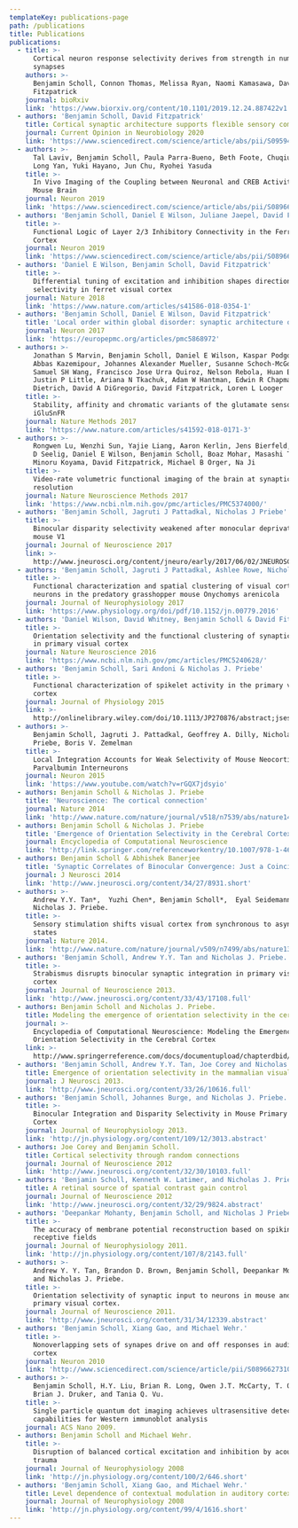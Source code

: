 ```yaml
---
templateKey: publications-page
path: /publications
title: Publications
publications:
  - title: >-
      Cortical neuron response selectivity derives from strength in numbers of
      synapses
    authors: >-
      Benjamin Scholl, Connon Thomas, Melissa Ryan, Naomi Kamasawa, David
      Fitzpatrick
    journal: bioRxiv
    link: 'https://www.biorxiv.org/content/10.1101/2019.12.24.887422v1.abstract'
  - authors: 'Benjamin Scholl, David Fitzpatrick'
    title: Cortical synaptic architecture supports flexible sensory computations
    journal: Current Opinion in Neurobiology 2020
    link: 'https://www.sciencedirect.com/science/article/abs/pii/S0959438820300337'
  - authors: >-
      Tal Laviv, Benjamin Scholl, Paula Parra-Bueno, Beth Foote, Chuqiu Zhang,
      Long Yan, Yuki Hayano, Jun Chu, Ryohei Yasuda
    title: >-
      In Vivo Imaging of the Coupling between Neuronal and CREB Activity in the
      Mouse Brain
    journal: Neuron 2019
    link: 'https://www.sciencedirect.com/science/article/abs/pii/S0896627319310372'
  - authors: 'Benjamin Scholl, Daniel E Wilson, Juliane Jaepel, David Fitzpatrick'
    title: >-
      Functional Logic of Layer 2/3 Inhibitory Connectivity in the Ferret Visual
      Cortex
    journal: Neuron 2019
    link: 'https://www.sciencedirect.com/science/article/abs/pii/S0896627319306889'
  - authors: 'Daniel E Wilson, Benjamin Scholl, David Fitzpatrick'
    title: >-
      Differential tuning of excitation and inhibition shapes direction
      selectivity in ferret visual cortex
    journal: Nature 2018
    link: 'https://www.nature.com/articles/s41586-018-0354-1'
  - authors: 'Benjamin Scholl, Daniel E Wilson, David Fitzpatrick'
    title: 'Local order within global disorder: synaptic architecture of visual space'
    journal: Neuron 2017
    link: 'https://europepmc.org/articles/pmc5868972'
  - authors: >-
      Jonathan S Marvin, Benjamin Scholl, Daniel E Wilson, Kaspar Podgorski,
      Abbas Kazemipour, Johannes Alexander Mueller, Susanne Schoch-McGovern,
      Samuel SH Wang, Francisco Jose Urra Quiroz, Nelson Rebola, Huan Bao,
      Justin P Little, Ariana N Tkachuk, Adam W Hantman, Edwin R Chapman, Dirk
      Dietrich, David A DiGregorio, David Fitzpatrick, Loren L Looger
    title: >-
      Stability, affinity and chromatic variants of the glutamate sensor
      iGluSnFR
    journal: Nature Methods 2017
    link: 'https://www.nature.com/articles/s41592-018-0171-3'
  - authors: >-
      Rongwen Lu, Wenzhi Sun, Yajie Liang, Aaron Kerlin, Jens Bierfeld, Johannes
      D Seelig, Daniel E Wilson, Benjamin Scholl, Boaz Mohar, Masashi Tanimoto,
      Minoru Koyama, David Fitzpatrick, Michael B Orger, Na Ji
    title: >-
      Video-rate volumetric functional imaging of the brain at synaptic
      resolution
    journal: Nature Neuroscience Methods 2017
    link: 'https://www.ncbi.nlm.nih.gov/pmc/articles/PMC5374000/'
  - authors: 'Benjamin Scholl, Jagruti J Pattadkal, Nicholas J Priebe'
    title: >-
      Binocular disparity selectivity weakened after monocular deprivation in
      mouse V1
    journal: Journal of Neuroscience 2017
    link: >-
      http://www.jneurosci.org/content/jneuro/early/2017/06/02/JNEUROSCI.1193-16.2017.full.pdf
  - authors: 'Benjamin Scholl, Jagruti J Pattadkal, Ashlee Rowe, Nicholas J Priebe'
    title: >-
      Functional characterization and spatial clustering of visual cortical
      neurons in the predatory grasshopper mouse Onychomys arenicola
    journal: Journal of Neurophysiology 2017
    link: 'https://www.physiology.org/doi/pdf/10.1152/jn.00779.2016'
  - authors: 'Daniel Wilson, David Whitney, Benjamin Scholl & David Fitzpatrick'
    title: >-
      Orientation selectivity and the functional clustering of synaptic inputs
      in primary visual cortex
    journal: Nature Neuroscience 2016
    link: 'https://www.ncbi.nlm.nih.gov/pmc/articles/PMC5240628/'
  - authors: 'Benjamin Scholl, Sari Andoni & Nicholas J. Priebe'
    title: >-
      Functional characterization of spikelet activity in the primary visual
      cortex
    journal: Journal of Physiology 2015
    link: >-
      http://onlinelibrary.wiley.com/doi/10.1113/JP270876/abstract;jsessionid=FFE8EA68F3029F1D0090DCE2123B3A85.f04t02?userIsAuthenticated=false&deniedAccessCustomisedMessage=
  - authors: >-
      Benjamin Scholl, Jagruti J. Pattadkal, Geoffrey A. Dilly, Nicholas J.
      Priebe, Boris V. Zemelman
    title: >-
      Local Integration Accounts for Weak Selectivity of Mouse Neocortical
      Parvalbumin Interneurons
    journal: Neuron 2015
    link: 'https://www.youtube.com/watch?v=rGQX7jdsyio'
  - authors: Benjamin Scholl & Nicholas J. Priebe
    title: 'Neuroscience: The cortical connection'
    journal: Nature 2014
    link: 'http://www.nature.com/nature/journal/v518/n7539/abs/nature14201.html'
  - authors: Benjamin Scholl & Nicholas J. Priebe
    title: 'Emergence of Orientation Selectivity in the Cerebral Cortex, Modeling'
    journal: Encyclopedia of Computational Neuroscience
    link: 'http://link.springer.com/referenceworkentry/10.1007/978-1-4614-6675-8_576'
  - authors: Benjamin Scholl & Abhishek Banerjee
    title: 'Synaptic Correlates of Binocular Convergence: Just a Coincidence?'
    journal: J Neurosci 2014
    link: 'http://www.jneurosci.org/content/34/27/8931.short'
  - authors: >-
      Andrew Y.Y. Tan*,  Yuzhi Chen*, Benjamin Scholl*,  Eyal Seidemann  &
      Nicholas J. Priebe.
    title: >-
      Sensory stimulation shifts visual cortex from synchronous to asynchronous
      states
    journal: Nature 2014.
    link: 'http://www.nature.com/nature/journal/v509/n7499/abs/nature13159.html'
  - authors: 'Benjamin Scholl, Andrew Y.Y. Tan and Nicholas J. Priebe.'
    title: >-
      Strabismus disrupts binocular synaptic integration in primary visual
      cortex
    journal: Journal of Neuroscience 2013.
    link: 'http://www.jneurosci.org/content/33/43/17108.full'
  - authors: Benjamin Scholl and Nicholas J. Priebe.
    title: Modeling the emergence of orientation selectivity in the cerebral cortex
    journal: >-
      Encyclopedia of Computational Neuroscience: Modeling the Emergence of
      Orientation Selectivity in the Cerebral Cortex
    link: >-
      http://www.springerreference.com/docs/documentupload/chapterdbid/348641.html
  - authors: 'Benjamin Scholl, Andrew Y.Y. Tan, Joe Corey and Nicholas J. Priebe.'
    title: Emergence of orientation selectivity in the mammalian visual pathway
    journal: J Neurosci 2013.
    link: 'http://www.jneurosci.org/content/33/26/10616.full'
  - authors: 'Benjamin Scholl, Johannes Burge, and Nicholas J. Priebe.'
    title: >-
      Binocular Integration and Disparity Selectivity in Mouse Primary Visual
      Cortex
    journal: Journal of Neurophysiology 2013.
    link: 'http://jn.physiology.org/content/109/12/3013.abstract'
  - authors: Joe Corey and Benjamin Scholl.
    title: Cortical selectivity through random connections
    journal: Journal of Neuroscience 2012
    link: 'http://www.jneurosci.org/content/32/30/10103.full'
  - authors: 'Benjamin Scholl, Kenneth W. Latimer, and Nicholas J. Priebe.'
    title: A retinal source of spatial contrast gain control
    journal: Journal of Neuroscience 2012
    link: 'http://www.jneurosci.org/content/32/29/9824.abstract'
  - authors: 'Deepankar Mohanty, Benjamin Scholl, and Nicholas J Priebe. '
    title: >-
      The accuracy of membrane potential reconstruction based on spiking
      receptive fields 
    journal: Journal of Neurophysiology 2011.
    link: 'http://jn.physiology.org/content/107/8/2143.full'
  - authors: >-
      Andrew Y. Y. Tan, Brandon D. Brown, Benjamin Scholl, Deepankar Mohanty,
      and Nicholas J. Priebe.
    title: >-
      Orientation selectivity of synaptic input to neurons in mouse and cat
      primary visual cortex. 
    journal: Journal of Neuroscience 2011.
    link: 'http://www.jneurosci.org/content/31/34/12339.abstract'
  - authors: 'Benjamin Scholl, Xiang Gao, and Michael Wehr.'
    title: >-
      Nonoverlapping sets of synapes drive on and off responses in auditory
      cortex
    journal: Neuron 2010
    link: 'http://www.sciencedirect.com/science/article/pii/S0896627310000462'
  - authors: >-
      Benjamin Scholl, H.Y. Liu, Brian R. Long, Owen J.T. McCarty, T. O'Hare,
      Brian J. Druker, and Tania Q. Vu.
    title: >-
      Single particle quantum dot imaging achieves ultrasensitive detection
      capabilities for Western immunoblot analysis
    journal: ACS Nano 2009.
  - authors: Benjamin Scholl and Michael Wehr.
    title: >-
      Disruption of balanced cortical excitation and inhibition by acoustic
      trauma
    journal: Journal of Neurophysiology 2008
    link: 'http://jn.physiology.org/content/100/2/646.short'
  - authors: 'Benjamin Scholl, Xiang Gao, and Michael Wehr.'
    title: Level dependence of contextual modulation in auditory cortex
    journal: Journal of Neurophysiology 2008
    link: 'http://jn.physiology.org/content/99/4/1616.short'
---
```

